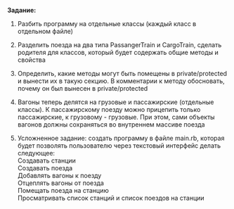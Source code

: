 **Задание:**

1) Разбить программу на отдельные классы (каждый класс в отдельном файле)  
2) Разделить поезда на два типа PassangerTrain и CargoTrain, сделать родителя для классов, который будет содержать общие методы и свойства  
3) Определить, какие методы могут быть помещены в private/protected и вынести их в такую секцию. В комментарии к методу обосновать, почему он был вынесен в private/protected  
4) Вагоны теперь делятся на грузовые и пассажирские (отдельные классы). К пассажирскому поезду можно прицепить только пассажирские, к грузовому - грузовые. При этом, сами объекты вагонов должны сохраняться во внутреннем массиве поезда

5) Усложненное задание: создать программу в файле main.rb, которая будет позволять пользователю через текстовый интерфейс делать следующее:  
Создавать станции  
Создавать поезда  
Добавлять вагоны к поезду  
Отцеплять вагоны от поезда  
Помещать поезда на станцию  
Просматривать список станций и список поездов на станции  